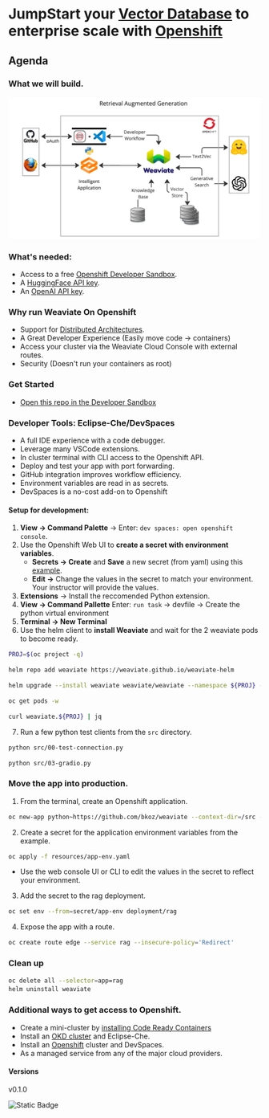 # JumpStart your [Vector Database](https://weaviate.io/) to enterprise scale with [Openshift](httos://okd.io)

## Agenda

### What we will build.
![rag-demo](images/retrieval-augmented-generation.jpg "retrieval augmented generative search")

### What's needed:
- Access to a free [Openshift Developer Sandbox](https://developers.redhat.com/developer-sandbox).
- A [HuggingFace API key](https://huggingface.co/settings/tokens).
- An [OpenAI API key](https://platform.openai.com/account/api-keys).

### Why run Weaviate On Openshift
- Support for [Distributed Architectures](https://weaviate.io/developers/weaviate/concepts/replication-architecture).
- A Great Developer Experience (Easily move code -> containers)
- Access your cluster via the Weaviate Cloud Console with external routes.
- Security (Doesn't run your containers as root)

### Get Started
- [Open this repo in the Developer Sandbox](https://workspaces.openshift.com/f?url=https://github.com/bkoz/weaviate)


### Developer Tools: Eclipse-Che/DevSpaces
- A full IDE experience with a code debugger.
- Leverage many VSCode extensions.
- In cluster terminal with CLI access to the Openshift API.
- Deploy and test your app with port forwarding.
- GitHub integration improves workflow efficiency.
- Environment variables are read in as secrets.
- DevSpaces is a no-cost add-on to Openshift

#### Setup for development: 
1. **View -> Command Palette** -> Enter: `dev spaces: open openshift console`.
2. Use the Openshift Web UI to **create a secret with environment variables**.
   * **Secrets -> Create** and **Save** a new secret (from yaml) using this [example](resources/che-env.yaml).
   * **Edit ->** Change the values in the secret to match your environment. Your instructor will provide the values.
3. **Extensions** -> Install the reccomended Python extension.
4. **View -> Command Pallette** Enter: `run task` -> devfile -> Create the python virtual environment
5. **Terminal -> New Terminal**
6. Use the helm client to **install Weaviate** and wait for the 2 weaviate pods to become ready.
```bash
PROJ=$(oc project -q)
```
```bash
helm repo add weaviate https://weaviate.github.io/weaviate-helm
```
```bash
helm upgrade --install weaviate weaviate/weaviate --namespace ${PROJ} --values ./values.yaml
```
```bash
oc get pods -w
```
```bash
curl weaviate.${PROJ} | jq
```
7. Run a few python test clients from the `src` directory.
```bash
python src/00-test-connection.py
```
```bash
python src/03-gradio.py
```

### Move the app into production.
1. From the terminal, create an Openshift application.
```bash
oc new-app python~https://github.com/bkoz/weaviate --context-dir=/src --name=rag
```

2. Create a secret for the application environment variables from the example.
```bash
oc apply -f resources/app-env.yaml
```
  * Use the web console UI or CLI to edit the values in the secret to reflect your environment.

3. Add the secret to the rag deployment.
```bash
oc set env --from=secret/app-env deployment/rag
```

4. Expose the app with a route.
```bash
oc create route edge --service rag --insecure-policy='Redirect'
```

### Clean up
```bash
oc delete all --selector=app=rag
helm uninstall weaviate
```

### Additional ways to get access to Openshift.
- Create a mini-cluster by [installing Code Ready Containers](https://www.okd.io/crc/)
- Install an [OKD cluster](https://www.okd.io/installation/) and Eclipse-Che.
- Install an [Openshift](https://www.redhat.com/en/technologies/cloud-computing/openshift) cluster and DevSpaces.
- As a managed service from any of the major cloud providers.

#### Versions
v0.1.0

![Static Badge](https://img.shields.io/badge/click_me?link=http%3A%2F%2Fgithub.com)

